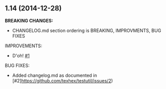 ## 1.14 (2014-12-28)

**BREAKING CHANGES:**

 * CHANGELOG.md section ordering is BREAKING, IMPROVMENTS, BUG FIXES
 
IMPROVEMENTS:

 * D'oh! [#1](https://github.com/texhex/testutil/issues/1)
  
BUG FIXES:

 * Added changelog.md as documented in [#2]https://github.com/texhex/testutil/issues/2)
 
 